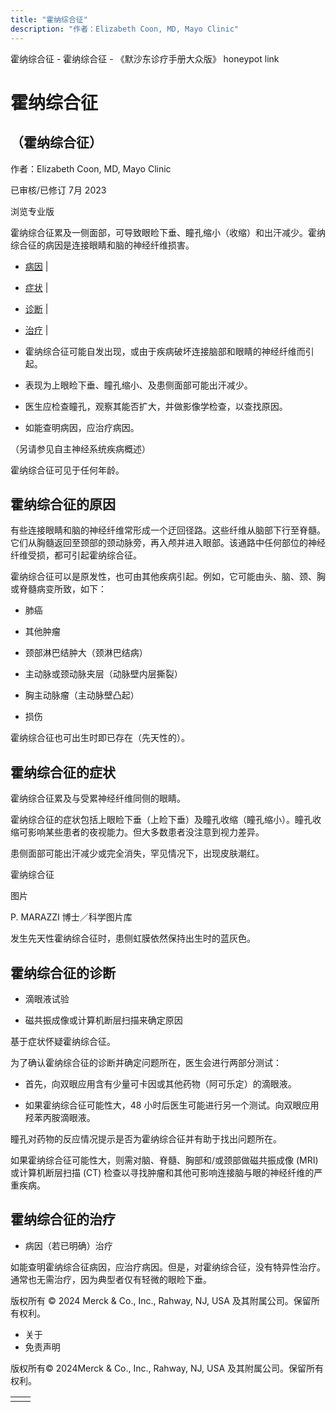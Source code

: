 ```yaml
---
title: "霍纳综合征"
description: "作者：Elizabeth Coon, MD, Mayo Clinic"
---
```


﻿霍纳综合征 \- 霍纳综合征 \- 《默沙东诊疗手册大众版》 honeypot link

# 霍纳综合征

## （霍纳综合征）

作者：Elizabeth Coon, MD, Mayo Clinic

已审核/已修订 7月 2023

浏览专业版

霍纳综合征累及一侧面部，可导致眼睑下垂、瞳孔缩小（收缩）和出汗减少。霍纳综合征的病因是连接眼睛和脑的神经纤维损害。

- [病因](#病因_v746528_zh) \|
- [症状](#症状_v746531_zh) \|
- [诊断](#诊断_v746534_zh) \|
- [治疗](#治疗_v8587426_zh) \|

- 霍纳综合征可能自发出现，或由于疾病破坏连接脑部和眼睛的神经纤维而引起。

- 表现为上眼睑下垂、瞳孔缩小、及患侧面部可能出汗减少。

- 医生应检查瞳孔，观察其能否扩大，并做影像学检查，以查找原因。

- 如能查明病因，应治疗病因。


（另请参见自主神经系统疾病概述）

霍纳综合征可见于任何年龄。

## 霍纳综合征的原因

有些连接眼睛和脑的神经纤维常形成一个迂回径路。这些纤维从脑部下行至脊髓。它们从胸髓返回至颈部的颈动脉旁，再入颅并进入眼部。该通路中任何部位的神经纤维受损，都可引起霍纳综合征。

霍纳综合征可以是原发性，也可由其他疾病引起。例如，它可能由头、脑、颈、胸或脊髓病变所致，如下：

- 肺癌

- 其他肿瘤

- 颈部淋巴结肿大（颈淋巴结病）

- 主动脉或颈动脉夹层（动脉壁内层撕裂）

- 胸主动脉瘤（主动脉壁凸起）

- 损伤


霍纳综合征也可出生时即已存在（先天性的）。

## 霍纳综合征的症状

霍纳综合征累及与受累神经纤维同侧的眼睛。

霍纳综合征的症状包括上眼睑下垂（上睑下垂）及瞳孔收缩（瞳孔缩小）。瞳孔收缩可影响某些患者的夜视能力。但大多数患者没注意到视力差异。

患侧面部可能出汗减少或完全消失，罕见情况下，出现皮肤潮红。

霍纳综合征



图片

P. MARAZZI 博士／科学图片库

发生先天性霍纳综合征时，患侧虹膜依然保持出生时的蓝灰色。

## 霍纳综合征的诊断

- 滴眼液试验

- 磁共振成像或计算机断层扫描来确定原因


基于症状怀疑霍纳综合征。

为了确认霍纳综合征的诊断并确定问题所在，医生会进行两部分测试：

- 首先，向双眼应用含有少量可卡因或其他药物（阿可乐定）的滴眼液。

- 如果霍纳综合征可能性大，48 小时后医生可能进行另一个测试。向双眼应用羟苯丙胺滴眼液。


瞳孔对药物的反应情况提示是否为霍纳综合征并有助于找出问题所在。

如果霍纳综合征可能性大，则需对脑、脊髓、胸部和/或颈部做磁共振成像 (MRI) 或计算机断层扫描 (CT) 检查以寻找肿瘤和其他可影响连接脑与眼的神经纤维的严重疾病。

## 霍纳综合征的治疗

- 病因（若已明确）治疗


如能查明霍纳综合征病因，应治疗病因。但是，对霍纳综合征，没有特异性治疗。通常也无需治疗，因为典型者仅有轻微的眼睑下垂。



版权所有 © 2024
Merck & Co., Inc., Rahway, NJ, USA 及其附属公司。保留所有权利。

- 关于
- 免责声明

版权所有© 2024Merck & Co., Inc., Rahway, NJ, USA 及其附属公司。保留所有权利。

|     |     |
| --- | --- |
|  |  |